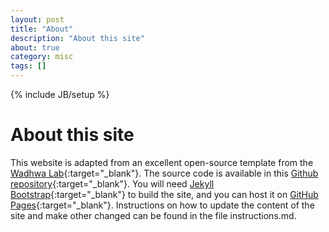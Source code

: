 ```yaml
---
layout: post
title: "About"
description: "About this site"
about: true
category: misc
tags: []
---
```

{% include JB/setup %}

<a name="about"></a>

# About this site

This website is adapted from an excellent open-source template from the [Wadhwa Lab](https://wadhwalab.com/){:target="_blank"}. The source code is available in this [Github repository](https://github.com/navishwadhwa/navishwadhwa.github.io){:target="_blank"}. You will need [Jekyll Bootstrap](http://jekyllbootstrap.com){:target="_blank"} to build the site, and you can host it on [GitHub Pages](https://pages.github.com/){:target="_blank"}. Instructions on how to update the content of the site and make other changed can be found in the file instructions.md.
